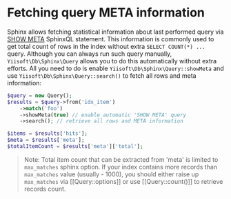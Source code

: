 Fetching query META information
===============================

Sphinx allows fetching statistical information about last performed query via [SHOW META](http://sphinxsearch.com/docs/current.html#sphinxql-show-meta) SphinxQL statement.
This information is commonly used to get total count of rows in the index without extra `SELECT COUNT(*) ...` query.
Although you can always run such query manually, `Yiisoft\Db\Sphinx\Query` allows you to do this automatically without extra efforts.
All you need to do is enable `Yiisoft\Db\Sphinx\Query::showMeta` and use `Yiisoft\Db\Sphinx\Query::search()` to fetch all rows and
meta information:

```php
$query = new Query();
$results = $query->from('idx_item')
    ->match('foo')
    ->showMeta(true) // enable automatic 'SHOW META' query
    ->search(); // retrieve all rows and META information

$items = $results['hits'];
$meta = $results['meta'];
$totalItemCount = $results['meta']['total'];
```

> Note: Total item count that can be extracted from 'meta' is limited to `max_matches` sphinx option.
  If your index contains more records than `max_matches` value (usually - 1000), you should either raise up
  `max_matches` via [[Query::options]] or use [[Query::count()]] to retrieve records count.
